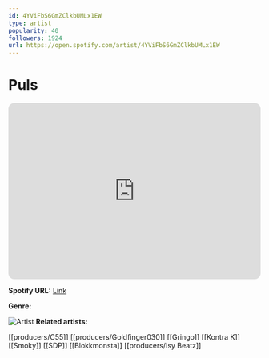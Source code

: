 ```yaml
---
id: 4YViFbS6GmZClkbUMLx1EW
type: artist
popularity: 40
followers: 1924
url: https://open.spotify.com/artist/4YViFbS6GmZClkbUMLx1EW
---
```

# Puls

<iframe style="border-radius:12px" src="https://open.spotify.com/embed/artist/4YViFbS6GmZClkbUMLx1EW" width="100%" height="352" frameBorder="0" allowfullscreen="" allow="autoplay; clipboard-write; encrypted-media; fullscreen; picture-in-picture" loading="lazy"></iframe>

**Spotify URL:** [Link](https://open.spotify.com/artist/4YViFbS6GmZClkbUMLx1EW)

**Genre:** 

![Artist](https://i.scdn.co/image/ab6761610000e5ebc902eba5c4830ceee9d93f85)
**Related artists:**

[[producers/C55]]
[[producers/Goldfinger030]]
[[Gringo]]
[[Kontra K]]
[[Smoky]]
[[SDP]]
[[Blokkmonsta]]
[[producers/Isy Beatz]]
